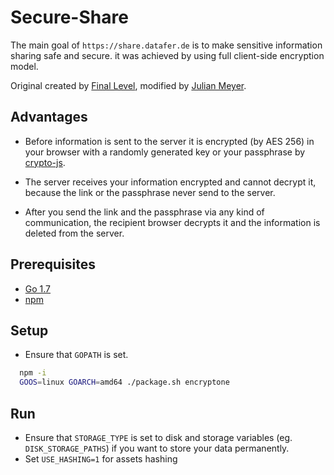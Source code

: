 # Secure-Share

The main goal of `https://share.datafer.de` is to make sensitive information sharing
safe and secure. it was achieved by using full client-side encryption model.

Original created by [Final Level](https://final-level.com/), modified by [Julian Meyer](https://www.julian-meyer.de/).

## Advantages

- Before information is sent to the server it is encrypted (by AES 256) in your browser with a randomly generated key or your passphrase by [crypto-js](https://github.com/brix/crypto-js).

- The server receives your information encrypted and cannot decrypt it, because the link or the passphrase never send to the server.

- After you send the link and the passphrase via any kind of communication, the recipient browser decrypts it and the information is deleted from the server.


## Prerequisites

- [Go 1.7](http://golang.org/doc/install)
- [npm](https://www.npmjs.com/)

## Setup

- Ensure that `GOPATH` is set.

```sh
  npm -i
  GOOS=linux GOARCH=amd64 ./package.sh encryptone
```

## Run
- Ensure that `STORAGE_TYPE` is set to disk and storage variables (eg. `DISK_STORAGE_PATHS`) if you want to store your data permanently.
- Set `USE_HASHING=1` for assets hashing
